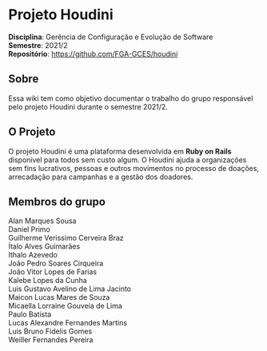 # Projeto Houdini

**Disciplina**: Gerência de Configuração e Evolução de Software<br>
**Semestre**: 2021/2<br>
**Repositório**: https://github.com/FGA-GCES/houdini<br>

## Sobre

Essa wiki tem como objetivo documentar o trabalho do grupo responsável pelo projeto Houdini durante o semestre 2021/2. 

## O Projeto
O projeto Houdini é uma plataforma desenvolvida em **Ruby on Rails** disponível para todos sem custo algum. O Houdini ajuda a organizações sem fins lucrativos, pessoas e outros movimentos no processo de doações, arrecadação para campanhas e a gestão dos doadores.

## Membros do grupo

Alan Marques Sousa <br>
Daniel Primo <br>
Guilherme Verissimo Cerveira Braz<br>
Ítalo Alves Guimarães<br>
Ithalo Azevedo<br>
João Pedro Soares Cirqueira<br>
João Vitor Lopes de Farias<br>
Kalebe Lopes da Cunha<br>
Luis Gustavo Avelino de Lima Jacinto<br>
Maicon Lucas Mares de Souza<br>
Micaella Lorraine Gouveia de Lima<br>
Paulo Batista<br>
Lucas Alexandre Fernandes Martins<br>
Luis Bruno Fidelis Gomes<br>
Weiller Fernandes Pereira<br>
